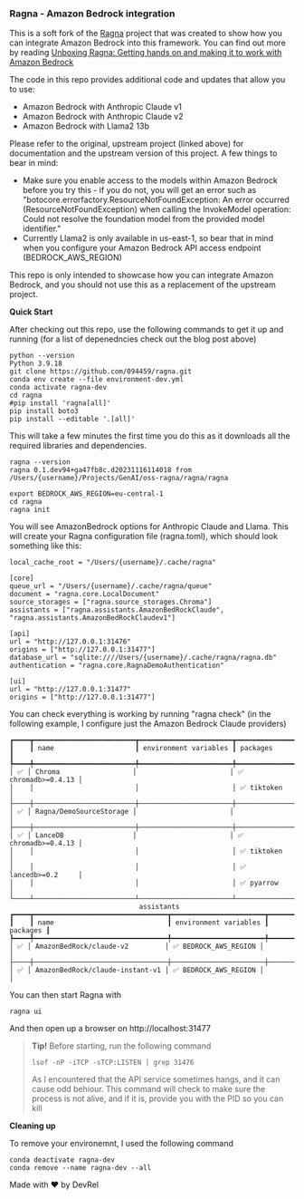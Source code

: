 ### Ragna - Amazon Bedrock integration

This is a soft fork of the [Ragna](https://github.com/Quansight/ragna) project that was created to show how you can integrate Amazon Bedrock into this framework. You can find out more by reading [Unboxing Ragna: Getting hands on and making it to work with Amazon Bedrock](https://dev.to/aws/unboxing-ragna-getting-hands-on-and-making-it-to-work-with-amazon-bedrock-7k3)

The code in this repo provides additional code and updates that allow you to use:

* Amazon Bedrock with Anthropic Claude v1
* Amazon Bedrock with Anthropic Claude v2
* Amazon Bedrock with Llama2 13b

Please refer to the original, upstream project (linked above) for documentation and the upstream version of this project. A few things to bear in mind:

* Make sure you enable access to the models within Amazon Bedrock before you try this - if you do not, you will get an error such as "botocore.errorfactory.ResourceNotFoundException: An error occurred (ResourceNotFoundException) when calling the InvokeModel operation: Could not resolve the foundation model from the provided model identifier."
* Currently Llama2 is only available in us-east-1, so bear that in mind when you configure your Amazon Bedrock API access endpoint (BEDROCK_AWS_REGION)

This repo is only intended to showcase how you can integrate Amazon Bedrock, and you should not use this as a replacement of the upstream project.

**Quick Start**

After checking out this repo, use the following commands to get it up and running (for a list of depenedncies check out the blog post above)

```
python --version
Python 3.9.18
git clone https://github.com/094459/ragna.git
conda env create --file environment-dev.yml
conda activate ragna-dev
cd ragna
#pip install 'ragna[all]'
pip install boto3
pip install --editable '.[all]'
```

This will take a few minutes the first time you do this as it downloads all the required libraries and dependencies.

```
ragna --version
ragna 0.1.dev94+ga47fb8c.d20231116114018 from /Users/{username}/Projects/GenAI/oss-ragna/ragna/ragna
```

```
export BEDROCK_AWS_REGION=eu-central-1
cd ragna
ragna init
```

You will see AmazonBedrock options for Anthropic Claude and Llama. This will create your Ragna configuration file (ragna.toml), which should look something like this:

```
local_cache_root = "/Users/{username}/.cache/ragna"

[core]
queue_url = "/Users/{username}/.cache/ragna/queue"
document = "ragna.core.LocalDocument"
source_storages = ["ragna.source_storages.Chroma"]
assistants = ["ragna.assistants.AmazonBedRockClaude", "ragna.assistants.AmazonBedRockClaudev1"]

[api]
url = "http://127.0.0.1:31476"
origins = ["http://127.0.0.1:31477"]
database_url = "sqlite:////Users/{username}/.cache/ragna/ragna.db"
authentication = "ragna.core.RagnaDemoAuthentication"

[ui]
url = "http://127.0.0.1:31477"
origins = ["http://127.0.0.1:31477"]

```

You can check everything is working by running "ragna check" (in the following example, I configure just the Amazon Bedrock Claude providers)

```
┏━━━━┳━━━━━━━━━━━━━━━━━━━━━━━━━┳━━━━━━━━━━━━━━━━━━━━━━━┳━━━━━━━━━━━━━━━━━━━━━┓
┃    ┃ name                    ┃ environment variables ┃ packages            ┃
┡━━━━╇━━━━━━━━━━━━━━━━━━━━━━━━━╇━━━━━━━━━━━━━━━━━━━━━━━╇━━━━━━━━━━━━━━━━━━━━━┩
│ ✅ │ Chroma                  │                       │ ✅ chromadb>=0.4.13 │
│    │                         │                       │ ✅ tiktoken         │
├────┼─────────────────────────┼───────────────────────┼─────────────────────┤
│ ✅ │ Ragna/DemoSourceStorage │                       │                     │
├────┼─────────────────────────┼───────────────────────┼─────────────────────┤
│ ✅ │ LanceDB                 │                       │ ✅ chromadb>=0.4.13 │
│    │                         │                       │ ✅ tiktoken         │
│    │                         │                       │ ✅ lancedb>=0.2     │
│    │                         │                       │ ✅ pyarrow          │
└────┴─────────────────────────┴───────────────────────┴─────────────────────┘
                                assistants                                 
┏━━━━┳━━━━━━━━━━━━━━━━━━━━━━━━━━━━━━━━━┳━━━━━━━━━━━━━━━━━━━━━━━┳━━━━━━━━━━┓
┃    ┃ name                            ┃ environment variables ┃ packages ┃
┡━━━━╇━━━━━━━━━━━━━━━━━━━━━━━━━━━━━━━━━╇━━━━━━━━━━━━━━━━━━━━━━━╇━━━━━━━━━━┩
│ ✅ │ AmazonBedRock/claude-v2         │ ✅ BEDROCK_AWS_REGION │          │
├────┼─────────────────────────────────┼───────────────────────┼──────────┤
│ ✅ │ AmazonBedRock/claude-instant-v1 │ ✅ BEDROCK_AWS_REGION │          │
```

You can then start Ragna with 

```
ragna ui
```

And then open up a browser on http://localhost:31477

> **Tip!** Before starting, run the following command
> ```
> lsof -nP -iTCP -sTCP:LISTEN | grep 31476
>```
> As I encountered that the API service sometimes hangs, and it can cause odd behiour. This command will check to make sure the process is not alive, and if it is, provide you with the PID so you can kill



**Cleaning up**

To remove your environemnt, I used the following command

```
conda deactivate ragna-dev
conda remove --name ragna-dev --all
```

Made with ❤️ by DevRel

